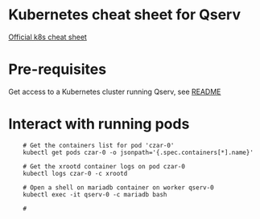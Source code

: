 # Kubernetes cheat sheet for Qserv

[Official k8s cheat sheet](https://kubernetes.io/docs/reference/kubectl/cheatsheet)

# Pre-requisites

Get access to a Kubernetes cluster running Qserv, see [README](../README.md) 

# Interact with running pods

```shell
    # Get the containers list for pod 'czar-0'
    kubectl get pods czar-0 -o jsonpath='{.spec.containers[*].name}'

    # Get the xrootd container logs on pod czar-0
    kubectl logs czar-0 -c xrootd 

    # Open a shell on mariadb container on worker qserv-0
    kubectl exec -it qserv-0 -c mariadb bash
    
    #  
```

